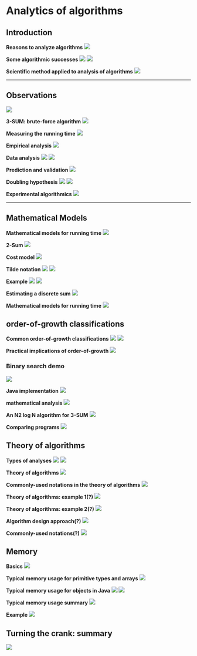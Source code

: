 # Analytics of algorithms
## Introduction
**Reasons to analyze algorithms**
![](media/14842875277142.jpg)

**Some algorithmic successes**
![](media/14842875773952.jpg)
![](media/14842876063440.jpg)

**Scientific method applied to analysis of algorithms**
![](media/14842876820176.jpg)

----------------------------------------------------------------

## Observations
![](media/14842885896230.jpg)

**3-SUM: brute-force algorithm**
![](media/14842886126125.jpg)

**Measuring the running time**
![](media/14842886265579.jpg)

**Empirical analysis**
![](media/14842886865380.jpg)

**Data analysis**
![](media/14842887137954.jpg)
![](media/14842887314195.jpg)

**Prediction and validation**
![](media/14842888053900.jpg)

**Doubling hypothesis**
![](media/14842888489532.jpg)
![](media/14842889581360.jpg)

**Experimental algorithmics**
![](media/14842890720834.jpg)

----------------------------------------------------------------

## Mathematical Models
**Mathematical models for running time**
![](media/14842892000648.jpg)

**2-Sum**
![](media/14842899369789.jpg)


**Cost model**
![](media/14842896131894.jpg)

**Tilde notation**
![](media/14842900355208.jpg)
![](media/14842900726256.jpg)

**Example**
![](media/14842901477729.jpg)
![](media/14842901794390.jpg)

**Estimating a discrete sum**
![](media/14842902010554.jpg)

**Mathematical models for running time**
![](media/14842903081598.jpg)

## order-of-growth classifications
**Common order-of-growth classifications**
![](media/14842903918954.jpg)
![](media/14842905769682.jpg)

**Practical implications of order-of-growth**
![](media/14842906879724.jpg)

### Binary search demo
![](media/14842908000219.jpg)

**Java implementation**
![](media/14842908839249.jpg)

**mathematical analysis**
![](media/14842909264147.jpg)

**An N2 log N algorithm for 3-SUM**
![](media/14842910361406.jpg)

**Comparing programs**
![](media/14842913669843.jpg)

## Theory of algorithms
**Types of analyses**
![](media/14842915391352.jpg)
![](media/14842915643542.jpg)

**Theory of algorithms**
![](media/14842916247841.jpg)

**Commonly-used notations in the theory of algorithms**
![](media/14842916997793.jpg)

**Theory of algorithms: example 1(?)**
![](media/14842918004590.jpg)

**Theory of algorithms: example 2(?)**
![](media/14842919384638.jpg)

**Algorithm design approach(?)**
![](media/14842923400797.jpg)

**Commonly-used notations(?)**
![](media/14842924834495.jpg)

## Memory
**Basics**
![](media/14842925535290.jpg)

**Typical memory usage for primitive types and arrays**
![](media/14842925763888.jpg)

**Typical memory usage for objects in Java**
![](media/14842926376163.jpg)
![](media/14842926842293.jpg)

**Typical memory usage summary**
![](media/14842927587550.jpg)

**Example**
![](media/14842928362329.jpg)

## Turning the crank: summary
![](media/14842930182975.jpg)


